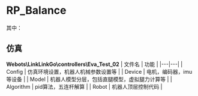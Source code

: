 # RP_Balance

其中：

## 仿真

**Webots\LinkLinkGo\controllers\Eva_Test_02**
| 文件名 | 功能 |
|---|---|
| Config | 仿真环境设置，机器人机械参数设置等 |
| Device | 电机，编码器，imu等设备 |
| Model | 机器人模型分层，包括直腿模型，虚拟腿力计算等 |
| Algorithm | pid算法，五连杆解算 |
| Robot | 机器人顶层控制代码 |









